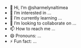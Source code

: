 - 👋 Hi, I’m @sharmelynaltimea
- 👀 I’m interested in ...
- 🌱 I’m currently learning ...
- 💞️ I’m looking to collaborate on ...
- 📫 How to reach me ...
- 😄 Pronouns: ...
- ⚡ Fun fact: ...

<!---
sharmelynaltimea/sharmelynaltimea is a ✨ special ✨ repository because its `README.md` (this file) appears on your GitHub profile.
You can click the Preview link to take a look at your changes.
--->
